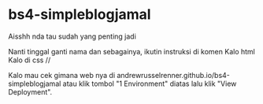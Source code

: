 # bs4-simpleblogjamal
Aisshh nda tau sudah yang penting jadi

Nanti tinggal ganti nama dan sebagainya, ikutin instruksi di komen
Kalo html <!-- blabla -->
Kalo di css //

Kalo mau cek gimana web nya di andrewrusselrenner.github.io/bs4-simpleblogjamal atau klik tombol "1 Environment" diatas lalu klik "View Deployment".
